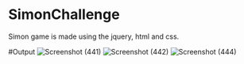 # SimonChallenge
Simon game is made using the jquery, html and css.

#Output
![Screenshot (441)](https://user-images.githubusercontent.com/116826179/202899745-fefb63ed-022a-4a9e-ba21-412fbbdf0607.png)
![Screenshot (442)](https://user-images.githubusercontent.com/116826179/202899748-b3077820-b3bf-4481-bea6-8c4a77ee8136.png)
![Screenshot (444)](https://user-images.githubusercontent.com/116826179/202899751-c39794fe-8112-47ce-945b-cbba26e98739.png)
